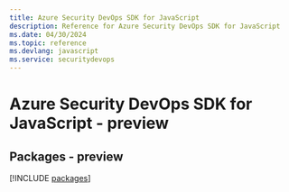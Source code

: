 ```yaml
---
title: Azure Security DevOps SDK for JavaScript
description: Reference for Azure Security DevOps SDK for JavaScript
ms.date: 04/30/2024
ms.topic: reference
ms.devlang: javascript
ms.service: securitydevops
---
```

# Azure Security DevOps SDK for JavaScript - preview
## Packages - preview
[!INCLUDE [packages](security-devops-index.md)]